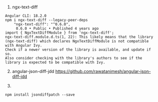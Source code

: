 1) ngx-text-diff
```
Angular CLI: 18.2.0
npm i ngx-text-diff --legacy-peer-deps
    "ngx-text-diff": "^0.6.0",
     0.6.0 • Public • Published 4 years ago
import { NgxTextDiffModule } from 'ngx-text-diff';
ngx-text-diff.module.d.ts(1, 22): This likely means that the library (ngx-text-diff) which declares NgxTextDiffModule is not compatible with Angular Ivy.
Check if a newer version of the library is available, and update if so.
Also consider checking with the library's authors to see if the library is expected to be compatible with Ivy.
```
2)  angular-json-diff-jdd
https://github.com/rawatanimesh/angular-json-diff-jdd


3) 
```
npm install jsondiffpatch --save
```
